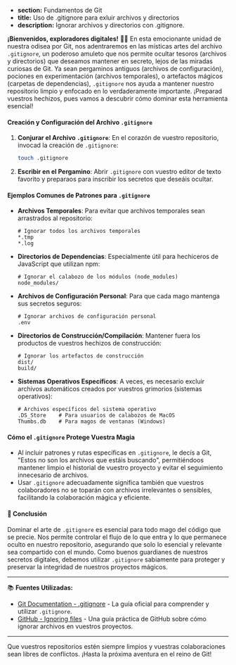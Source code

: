 * **section:** Fundamentos de Git
* **title:** Uso de .gitignore para exluir archivos y directorios
* **description:** Ignorar archivos y directorios con .gitignore.

**¡Bienvenidos, exploradores digitales!** 🚀📁 En esta emocionante unidad de nuestra odisea por Git, nos adentraremos en las místicas artes del archivo `.gitignore`, un poderoso amuleto que nos permite ocultar tesoros (archivos y directorios) que deseamos mantener en secreto, lejos de las miradas curiosas de Git. Ya sean pergaminos antiguos (archivos de configuración), pociones en experimentación (archivos temporales), o artefactos mágicos (carpetas de dependencias), `.gitignore` nos ayuda a mantener nuestro repositorio limpio y enfocado en lo verdaderamente importante. ¡Preparad vuestros hechizos, pues vamos a descubrir cómo dominar esta herramienta esencial!

#### Creación y Configuración del Archivo `.gitignore`

1. **Conjurar el Archivo `.gitignore`**: En el corazón de vuestro repositorio, invocad la creación de `.gitignore`:
   ```bash
   touch .gitignore
   ```
2. **Escribir en el Pergamino**: Abrir `.gitignore` con vuestro editor de texto favorito y preparaos para inscribir los secretos que deseáis ocultar.

#### Ejemplos Comunes de Patrones para `.gitignore`

- **Archivos Temporales**: Para evitar que archivos temporales sean arrastrados al repositorio:
  ```.gitignore
  # Ignorar todos los archivos temporales
  *.tmp
  *.log
  ```
- **Directorios de Dependencias**: Especialmente útil para hechiceros de JavaScript que utilizan npm:
  ```.gitignore
  # Ignorar el calabozo de los módulos (node_modules)
  node_modules/
  ```
- **Archivos de Configuración Personal**: Para que cada mago mantenga sus secretos seguros:
  ```.gitignore
  # Ignorar archivos de configuración personal
  .env
  ```
- **Directorios de Construcción/Compilación**: Mantener fuera los productos de vuestros hechizos de construcción:
  ```.gitignore
  # Ignorar los artefactos de construcción
  dist/
  build/
  ```
- **Sistemas Operativos Específicos**: A veces, es necesario excluir archivos automáticos creados por vuestros grimorios (sistemas operativos):
  ```.gitignore
  # Archivos específicos del sistema operativo
  .DS_Store    # Para usuarios de calabozos de MacOS
  Thumbs.db    # Para magos de ventanas (Windows)
  ```

#### Cómo el `.gitignore` Protege Vuestra Magia

- Al incluir patrones y rutas específicas en `.gitignore`, le decís a Git, "Estos no son los archivos que estáis buscando", permitiéndoos mantener limpio el historial de vuestro proyecto y evitar el seguimiento innecesario de archivos.
- Usar `.gitignore` adecuadamente significa también que vuestros colaboradores no se toparán con archivos irrelevantes o sensibles, facilitando la colaboración mágica y eficiente.

#### 🤔 Conclusión

Dominar el arte de `.gitignore` es esencial para todo mago del código que se precie. Nos permite controlar el flujo de lo que entra y lo que permanece oculto en nuestro repositorio, asegurando que solo lo esencial y relevante sea compartido con el mundo. Como buenos guardianes de nuestros secretos digitales, debemos utilizar `.gitignore` sabiamente para proteger y preservar la integridad de nuestros proyectos mágicos.

---

📚 **Fuentes Utilizadas:**

- [Git Documentation - .gitignore](https://git-scm.com/docs/gitignore) - La guía oficial para comprender y utilizar `.gitignore`.
- [GitHub - Ignoring files](https://help.github.com/en/articles/ignoring-files) - Una guía práctica de GitHub sobre cómo ignorar archivos en vuestros proyectos.

---

Que vuestros repositorios estén siempre limpios y vuestras colaboraciones sean libres de conflictos. ¡Hasta la próxima aventura en el reino de Git!
